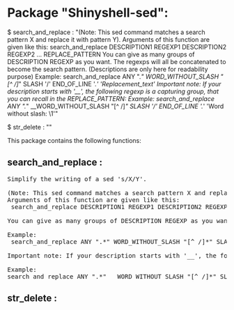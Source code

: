 # Package "Shinyshell-sed":


$ search_and_replace  : "(Note: This sed command matches a search pattern X and replace it with pattern Y). Arguments of this function are given like this: search_and_replace DESCRIPTION1 REGEXP1 DESCRIPTION2 REGEXP2 ... REPLACE_PATTERN You can give as many groups of DESCRIPTION REGEXP as you want. The regexps will all be concatenated to become the search pattern. (Descriptions are only here for readability purpose) Example: search_and_replace ANY ".*" WORD_WITHOUT_SLASH "[^ /]*" SLASH '/' END_OF_LINE '.*' 'Replacement_text' Important note: If your description starts with '__', the following regexp is a capturing group, that you can recall in the REPLACE_PATTERN: Example: search_and_replace ANY ".*" __WORD_WITHOUT_SLASH "[^ /]*" SLASH '/' END_OF_LINE '.*' 'Word without slash: \1'"

$ str_delete  : ""


This package contains the following functions:


## search_and_replace  :

<pre>
Simplify the writing of a sed 's/X/Y'.

(Note: This sed command matches a search pattern X and replace it with  pattern Y).
Arguments of this function are given like this:
 search_and_replace DESCRIPTION1 REGEXP1 DESCRIPTION2 REGEXP2 ... REPLACE_PATTERN

You can give as many groups of DESCRIPTION REGEXP as you want. The regexps will all be concatenated to become the search pattern. (Descriptions are only here for readability purpose)

Example:
 search_and_replace ANY ".*" WORD_WITHOUT_SLASH "[^ /]*" SLASH '/' END_OF_LINE '.*' 'Replacement_text'

Important note: If your description starts with '__', the following regexp is a capturing group, that you can recall in the REPLACE_PATTERN:

Example:
search_and_replace ANY ".*" __WORD_WITHOUT_SLASH "[^ /]*" SLASH '/' END_OF_LINE '.*' 'Word without slash: \1'
</pre>


## str_delete  :

<pre>
</pre>

